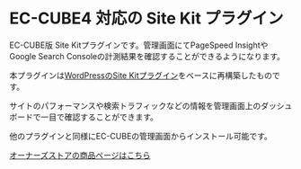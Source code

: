 # EC-CUBE4 対応の Site Kit プラグイン

EC-CUBE版 Site Kitプラグインです。管理画面にてPageSpeed InsightやGoogle Search Consoleの計測結果を確認することができるようになります。

本プラグインは[WordPressのSite Kitプラグイン](https://wordpress.org/plugins/google-site-kit/)をベースに再構築したものです。

サイトのパフォーマンスや検索トラフィックなどの情報を管理画面上のダッシュボードで一目で確認することができます。

他のプラグインと同様にEC-CUBEの管理画面からインストール可能です。

[オーナーズストアの商品ページはこちら](https://www.ec-cube.net/products/detail.php?product_id=2158)
